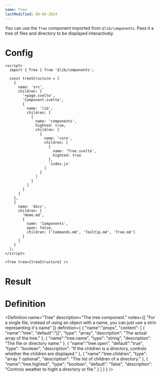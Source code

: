 ```yaml
---
name: Tree
lastModified: 08-09-2024
---
```


<script>
  import { Tree, Definition } from "$lib/components";

  const treeStructure = [
    {
      name: "src",
      children: [
        "+page.svelte", "Component.svelte",
        {
          name: "lib",
          children: [
            {
              name: "components",
              highted: true,
              children: [
                {
                  name: "core",
                  children: [
                    {
                      name:"Tree.svelte",
                      highted:true
                    },
                    "index.js"
                  ]
                },
              ]
            },
          ]
        },
      ]
    },
    {
      name: "docs",
      children: [
        "Home.md",
        {
          name: "Components",
          open: false,
          children: [
            "Commands.md", "Tooltip.md", "Tree.md"
          ]
        }
      ]
    }
  ]
</script>

You can use the `Tree` component imported from `$lib/components`. Pass it a tree of files and directory to be displayed interactively.

# Config

```svelte
<script>
  import { Tree } from '$lib/components';

  const treeStructure = [
    {
      name: 'src',
      children: [
        '+page.svelte',
        'Component.svelte',
        {
          name: 'lib',
          children: [
            {
              name: 'components',
              highted: true,
              children: [
                {
                  name: 'core',
                  children: [
                    {
                      name: 'Tree.svelte',
                      highted: true
                    },
                    'index.js'
                  ]
                }
              ]
            }
          ]
        }
      ]
    },
    {
      name: 'docs',
      children: [
        'Home.md',
        {
          name: 'Components',
          open: false,
          children: ['Commands.md', 'Tooltip.md', 'Tree.md']
        }
      ]
    }
  ];
</script>

<Tree tree={treeStructure} />
```

# Result

<Tree tree={treeStructure} />



# Definition

<Definition
  name="Tree"
  description="The tree component."
  notes={[
    "For a single file, instead of using an object with a name, you can just use a strin representing it's name"
  ]}
  definition={
    {
      "name":"props",
      "content": [
        {
          "name":"tree",
          "default":"[]",
          "type": "array",
          "description": "The actual array of tha tree."
        },
        {
          "name":"tree.name",
          "type": "string",
          "description": "The file or directory name."
        },
        {
          "name":"tree.open",
          "default":"true",
          "type": "boolean",
          "description": "If the children is a directory, controls whether the children are displayed."
        },
        {
          "name":"tree.children",
          "type": "array ? optional",
          "description": "The list of children of a directory."
        },
        {
          "name":"tree.highted",
          "type": "boolean",
          "default": "false",
          "description": "Controls weather to hight a directory or file."
        }
      ]
    }
  }
/>
